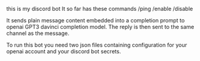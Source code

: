 this is my discord bot
It so far has these commands
/ping
/enable
/disable

It sends plain message content embedded into a completion prompt to openai GPT3 davinci completion model.
The reply is then sent to the same channel as the message.

To run this bot you need two json files containing configuration for your openai account and your discord bot secrets.
